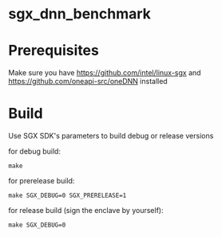 # sgx_dnn_benchmark

# Prerequisites 
Make sure you have https://github.com/intel/linux-sgx and https://github.com/oneapi-src/oneDNN installed 


# Build
Use SGX SDK's parameters to build debug or release versions

for debug build:
```
make
```

for prerelease build:
```
make SGX_DEBUG=0 SGX_PRERELEASE=1
```

for release build (sign the enclave by yourself):
```
make SGX_DEBUG=0
```
